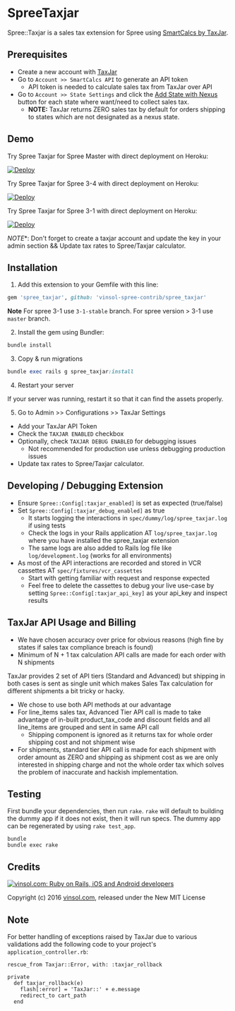 SpreeTaxjar
===========

Spree::Taxjar is a sales tax extension for Spree using [SmartCalcs by TaxJar](https://developers.taxjar.com/api/reference/).

## Prerequisites

- Create a new account with [TaxJar](http://www.taxjar.com/)
- Go to `Account >> SmartCalcs API` to generate an API token
    - API token is needed to calculate sales tax from TaxJar over API
- Go to `Account >> State Settings` and click the [Add State with Nexus](http://blog.taxjar.com/sales-tax-nexus-definition/) button for each state where want/need to collect sales tax.
    - **NOTE:** TaxJar returns ZERO sales tax by default for orders shipping to states which are not designated as a nexus state.

Demo
-----------------------------------
Try Spree Taxjar for Spree Master with direct deployment on Heroku:

[![Deploy](https://www.herokucdn.com/deploy/button.svg)](https://heroku.com/deploy?template=https://github.com/vinsol-spree-contrib/spree-demo-heroku/tree/spree-taxjar-master)

Try Spree Taxjar for Spree 3-4 with direct deployment on Heroku:

[![Deploy](https://www.herokucdn.com/deploy/button.svg)](https://heroku.com/deploy?template=https://github.com/vinsol-spree-contrib/spree-demo-heroku/tree/spree-taxjar)

Try Spree Taxjar for Spree 3-1 with direct deployment on Heroku:

[![Deploy](https://www.herokucdn.com/deploy/button.svg)](https://heroku.com/deploy?template=https://github.com/vinsol-spree-contrib/spree-demo-heroku/tree/spree-taxjar-3-1)

 *NOTE**: Don't forget to create a taxjar account and update the key in your admin section && Update tax rates to Spree/Taxjar calculator.

## Installation

1. Add this extension to your Gemfile with this line:

  ```ruby
  gem 'spree_taxjar', github: 'vinsol-spree-contrib/spree_taxjar'
  ```

  **Note** For spree 3-1 use `3-1-stable` branch. For spree version > 3-1 use `master` branch.

2. Install the gem using Bundler:

  ```ruby
  bundle install
  ```

3. Copy & run migrations

  ```ruby
  bundle exec rails g spree_taxjar:install
  ```

4. Restart your server

  If your server was running, restart it so that it can find the assets properly.

5. Go to Admin >> Configurations >> TaxJar Settings
  - Add your TaxJar API Token
  - Check the `TAXJAR ENABLED` checkbox
  - Optionally, check `TAXJAR DEBUG ENABLED` for debugging issues
    - Not recommended for production use unless debugging production issues
  - Update tax rates to Spree/Taxjar calculator.

## Developing / Debugging Extension

- Ensure `Spree::Config[:taxjar_enabled]` is set as expected (true/false)
- Set `Spree::Config[:taxjar_debug_enabled]` as true
    - It starts logging the interactions in `spec/dummy/log/spree_taxjar.log` if using tests
    - Check the logs in your Rails application AT `log/spree_taxjar.log` where you have installed the spree_taxjar extension
    - The same logs are also added to Rails log file like `log/development.log` (works for all environments)
- As most of the API interactions are recorded and stored in VCR cassettes AT `spec/fixtures/vcr_cassettes`
    - Start with getting familiar with request and response expected
    - Feel free to delete the cassettes to debug your live use-case by setting `Spree::Config[:taxjar_api_key]` as your api_key and inspect results

## TaxJar API Usage and Billing

- We have chosen accuracy over price for obvious reasons (high fine by states if sales tax compliance breach is found)
- Minimum of N + 1 tax calculation API calls are made for each order with N shipments

TaxJar provides 2 set of API tiers (Standard and Advanced) but shipping in both cases is sent as single unit which makes Sales Tax calculation for different shipments a bit tricky or hacky.

- We chose to use both API methods at our advantage
- For line\_items sales tax, Advanced Tier API call is made to take advantage of in-built product_tax_code and discount fields and all line_items are grouped and sent in same API call
    - Shipping component is ignored as it returns tax for whole order shipping cost and not shipment wise
- For shipments, standard tier API call is made for each shipment with order amount as ZERO and shipping as shipment cost as we are only interested in shipping charge and not the whole order tax which solves the problem of inaccurate and hackish implementation.

## Testing

First bundle your dependencies, then run `rake`. `rake` will default to building the dummy app if it does not exist, then it will run specs. The dummy app can be regenerated by using `rake test_app`.

```shell
bundle
bundle exec rake
```

## Credits

[![vinsol.com: Ruby on Rails, iOS and Android developers](http://vinsol.com/vin_logo.png "Ruby on Rails, iOS and Android developers")](http://vinsol.com)

Copyright (c) 2016 [vinsol.com](http://vinsol.com "Ruby on Rails, iOS and Android developers"), released under the New MIT License

## Note

For better handling of exceptions raised by TaxJar due to various validations add the following code to your project's `application_controller.rb`:

    rescue_from Taxjar::Error, with: :taxjar_rollback

    private
      def taxjar_rollback(e)
        flash[:error] = 'TaxJar::' + e.message
        redirect_to cart_path
      end

